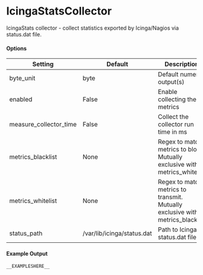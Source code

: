<!--This file was generated from the python source
Please edit the source to make changes
-->
IcingaStatsCollector
=====

IcingaStats collector - collect statistics exported by Icinga/Nagios
via status.dat file.

#### Options

Setting | Default | Description | Type
--------|---------|-------------|-----
byte_unit | byte | Default numeric output(s) | str
enabled | False | Enable collecting these metrics | bool
measure_collector_time | False | Collect the collector run time in ms | bool
metrics_blacklist | None | Regex to match metrics to block. Mutually exclusive with metrics_whitelist | NoneType
metrics_whitelist | None | Regex to match metrics to transmit. Mutually exclusive with metrics_blacklist | NoneType
status_path | /var/lib/icinga/status.dat | Path to Icinga status.dat file | str

#### Example Output

```
__EXAMPLESHERE__
```

